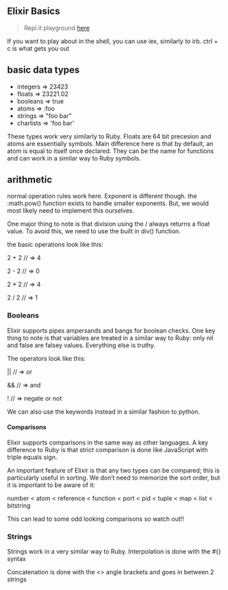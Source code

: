## Elixir Basics

> Repl.it playground [here](https://replit.com/@EdwardHeaver/LearningPlaygorund#main.exs)

If you want to play about in the shell, you can use iex, similarly to irb. ctrl + c is what gets you out

## basic data types

- integers => 23423
- floats => 23221.02
- booleans => true
- atoms => :foo
- strings => "foo bar"
- charlists => 'foo bar'

These types work very similarly to Ruby. Floats are 64 bit precesion and atoms are essentially symbols. Main difference here is that by default, an atom is equal to itself once declared. They can be the name for functions and can work in a similar way to Ruby symbols.


## arithmetic

normal operation rules work here. Exponent is different though. the :math.pow() function exists to handle smaller exponents. But, we would most likely need to implement this ourselves.

One major thing to note is that division using the / always returns a float value. To avoid this, we need to use the built in div() function.

the basic operations look like this:

2 + 2 // => 4

2 - 2 // => 0

2 * 2 // => 4

2 / 2 // => 1


### Booleans

Elixir supports pipes ampersands and bangs for boolean checks. One key thing to note is that variables are treated in a similar way to Ruby: only nil and false are falsey values. Everything else is truthy.

The operators look like this:

|| // => or

&& // => and

! // => negate or not

We can also use the keywords instead in a similar fashion to python.

#### Comparisons

Elixir supports comparisons in the same way as other languages. A key difference to Ruby is that strict comparison is done like JavaScript with triple equals sign.

An important feature of Elixir is that any two types can be compared; this is particularly useful in sorting. We don’t need to memorize the sort order, but it is important to be aware of it:

number < atom < reference < function < port < pid < tuple < map < list < bitstring

This can lead to some odd looking comparisons so watch out!!


### Strings

Strings work in a very similar way to Ruby. Interpolation is done with the #{} syntax

Concatenation is done with the <> angle brackets and goes in between 2 strings



